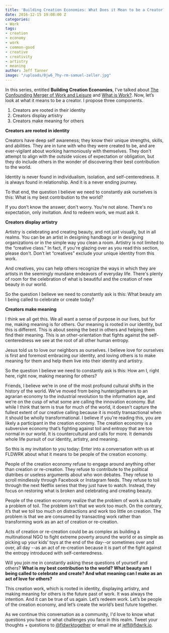 ```yaml
---
title: 'Building Creation Economies: What Does it Mean to be a Creator?'
date: 2016-12-15 19:08:00 Z
categories:
- Work
tags:
- creation
- economy
- work
- common-good
- creative
- creativity
- artistry
- meaning
author: Jeff Tanner
image: "/uploads/0jw6_7hy-rm-samuel-zeller.jpg"
---
```


In this series, entitled **Building Creation Economies**, I've talked about [The Confounding Merger of Work and Leisure](/stories/2016/12/02/the-confounding-merger-of-work-and-leisure/) and [What is Work?](/stories/2016/12/09/building-creation-economies-what-is-work/). Now, let’s look at what it means to be a creator. I propose three components.
<!-- more -->
1. Creators are rooted in their identity
2. Creators display artistry
3. Creators make meaning for others

**Creators are rooted in identity**

Creators have deep self awareness; they know their unique strengths, skills, and abilities. They are in tune with who they were created to be, and are ever-vigilant about working harmoniously with themselves. They don't attempt to align with the outside voices of expectation or obligation, but they do include others in the wonder of discovering their best contribution to the world.

Identity is never found in individualism, isolation, and self-centeredness. It is always found in relationship. And it is a never ending journey.

To that end, the question I believe we need to constantly ask ourselves is this: What is my best contribution to the world?

If you don’t know the answer, don't worry. You’re not alone. There's no expectation, only invitation. And to redeem work, we must ask it.

**Creators display artistry**

Artistry is celebrating and creating beauty, and not just visually, but in all realms. You can be an artist in designing handbags or in designing organizations or in the simple way you clean a room. Artistry is not limited to the “creative class.” In fact, if you're glazing over as you read this section, please don't. Don’t let “creatives” exclude your unique identity from this work.

And creatives, you can help others recognize the ways in which they are artists in the seemingly mundane endeavors of everyday life. There's plenty of room for the celebration of what is beautiful and the creation of new beauty in our world.

So the question I believe we need to constantly ask is this: What beauty am I being called to celebrate or create today?

**Creators make meaning**

I think we all get this. We all want a sense of purpose in our lives, but for me, making meaning is for others. Our meaning is rooted in our identity, but this is different. This is about seeing the best in others and helping them find their meaning.
This is an other-orientation that fights against the self-centeredness we see at the root of all other human entropy.

Jesus told us to love our neighbors as ourselves. I believe love for ourselves is first and foremost embracing our identity, and loving others is to make meaning for them and help them live into their identity and artistry.

So the question I believe we need to constantly ask is this: How am I, right here, right now, making meaning for others?

Friends, I believe we’re in one of the most profound cultural shifts in the history of the world. We’ve moved from being hunter/gatherers to an agrarian economy to the industrial revolution to the information age, and we’re on the cusp of what some are calling the innovation economy. But while I think that term is true for much of the world, it doesn't capture the fullest extent of our creative calling because it is mostly transactional when it should be wholly transformational. I believe if you're reading this, you are likely a participant in the creation economy. The creation economy is a subversive economy that’s fighting against toil and entropy that are too normal in our world. It is countercultural and calls for more. It demands whole life pursuit of our identity, artistry, and meaning.

So this is my invitation to you today: Enter into a conversation with us at FLDWRK about what it means to be people of the creation economy.

People of the creation economy refuse to engage around anything other than creation or re-creation. They refuse to contribute to the political diatribes or useless arguments about who won debates. They refuse to scroll mindlessly through Facebook or Instagram feeds. They refuse to toil through the next Netflix series that they just have to watch. Instead, they focus on restoring what is broken and celebrating and creating beauty.

People of the creation economy realize that the problem of work is actually a problem of toil. The problem isn’t that we work too much. On the contrary, it’s that we toil too much on distractions and work too little on creation. The problem is that we are consumed by transacting work rather than transforming work as an act of creation or re-creation.

Acts of creation or re-creation could be as complex as building a multinational NGO to fight extreme poverty around the world or as simple as picking up your kids’ toys at the end of the day--or sometimes over and over, all day --as an act of re-creation because it is part of the fight against the entropy introduced with self-centeredness.

Will you join me in constantly asking these questions of yourself and others? **What is my best contribution to the world? What beauty am I being called to celebrate and create? And what meaning can I make as an act of love for others?**

This creation work, which is rooted in identity, displaying artistry, and making meaning for others is the future past of work. It was always the intention. And it can be true of us again. Let’s redeem work. Let’s be people of the creation economy, and let’s create the world’s best future together.

As we continue this conversation as a community, I'd love to know what questions you have or what challenges you face in this realm. Tweet your thoughts + questions to [@fldwrktogether](http://twitter.com/fldwrktogether) or email me at [jeff@fldwrk.io](mailto:jeff@fldwrk.io).
